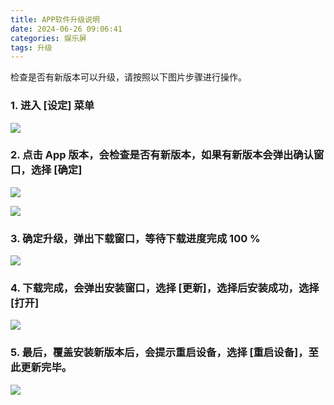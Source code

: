 ```yaml
---
title: APP软件升级说明
date: 2024-06-26 09:06:41
categories: 娱乐屏
tags: 升级
---
```

检查是否有新版本可以升级，请按照以下图片步骤进行操作。

### 1. 进入 [设定] 菜单

![](https://img.picui.cn/free/2024/06/25/667ac57fdb6f7.png)

### 2. 点击 App 版本，会检查是否有新版本，如果有新版本会弹出确认窗口，选择 [确定]

![](https://img.picui.cn/free/2024/06/25/667ac57fa99bb.jpg)

![](https://img.picui.cn/free/2024/06/25/667ac57f79024.jpg)

### 3. 确定升级，弹出下载窗口，等待下载进度完成 100 %

![](https://img.picui.cn/free/2024/06/25/667ac57f8ba32.png)

### 4. 下载完成，会弹出安装窗口，选择 [更新]，选择后安装成功，选择 [打开]

![](https://img.picui.cn/free/2024/06/25/667ac57f758af.jpg)

### 5. 最后，覆盖安装新版本后，会提示重启设备，选择 [重启设备]，至此更新完毕。

![](https://img.picui.cn/free/2024/06/25/667ac5902d19d.jpg)



